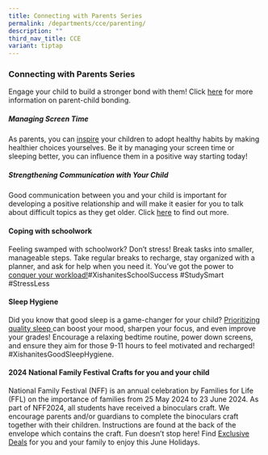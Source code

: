 ```yaml
---
title: Connecting with Parents Series
permalink: /departments/cce/parenting/
description: ""
third_nav_title: CCE
variant: tiptap
---
```

<h3><strong>Connecting with Parents Series</strong></h3>
<p>Engage your child to build a stronger bond with them! Click <a href="https://go.gov.sg/d4wfkm" rel="noopener noreferrer nofollow" target="_blank">here</a> for
more information on parent-child bonding.</p>
<h5>Managing Screen Time</h5>
<p>As parents, you can <a href="https://go.gov.sg/reducescreentime" rel="noopener noreferrer nofollow" target="_blank">inspire</a> your children to adopt
healthy habits by making healthier choices yourselves. Be it by managing
your screen time or sleeping better, you can influence them in a positive
way starting today!</p>
<h5>Strengthening Communication with Your Child</h5>
<p>Good communication between you and your child is important for developing
a positive relationship and will make it easier for you to talk about difficult
topics as they get older. Click <a href="https://go.gov.sg/strengtheningcommunication" rel="noopener noreferrer nofollow" target="_blank">here</a> to find out
more.</p>
<h4>Coping with schoolwork</h4>
<p>Feeling swamped with schoolwork? Don’t stress! Break tasks into smaller,
manageable steps. Take regular breaks to recharge, stay organized with
a planner, and ask for help when you need it. You’ve got the power to
<a href="https://go.gov.sg/xishan-copingwithschoolwork" rel="noopener noreferrer nofollow" target="_blank">conquer your workload!</a>#XishanitesSchoolSuccess #StudySmart #StressLess</p>
<h4>Sleep Hygiene</h4>
<p>Did you know that good sleep is a game-changer for your child? <a href="https://go.gov.sg/xishan-sleephygiene" rel="noopener noreferrer nofollow" target="_blank">Prioritizing quality sleep </a>can
boost your mood, sharpen your focus, and even improve your grades! Encourage
a relaxing bedtime routine, power down screens, and ensure they aim for
those 9-11 hours to feel motivated and recharged! #XishanitesGoodSleepHygiene.</p>
<h4>2024 National Family Festival Crafts for you and your child</h4>
<p>National Family Festival (NFF) is an annual celebration by Families for
Life (FFL) on the importance of families from 25 May 2024 to 23 June 2024.
As part of NFF2024, all students have received a binoculars craft. We encourage
parents and/or guardians to complete the binoculars craft together with
their children. Instructions are found at the back of the envelope which
contains the craft. Fun doesn’t stop here! Find <a href="https://go.gov.sg/familyfestsg-2024-join-us" rel="noopener noreferrer nofollow" target="_blank">Exclusive Deals</a> for
you and your family to enjoy this June Holidays.</p>
<p></p>
<p></p>